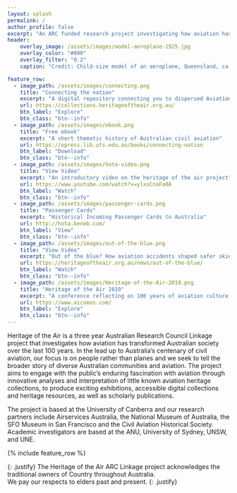 ```yaml
---
layout: splash
permalink: /
author_profile: false
excerpt: "An ARC funded research project investigating how aviation has transformed Australian society over the last 100 years."
header:
    overlay_image: /assets/images/model-aeroplane-1925.jpg
    overlay_color: "#000"
    overlay_filter: "0.2"
    caption: "Credit: Child-size model of an aeroplane, Queensland, ca. 1925, John Oxley Library, State Library of Queensland, <[https://trove.nla.gov.au/version/47951277](https://trove.nla.gov.au/version/47951277)>"

feature_row:
  - image_path: /assets/images/connecting.png
    title: "Connecting the nation"
    excerpt: "A digital repository connecting you to dispersed Aviation heritage collections"
    url: https://collections.heritageoftheair.org.au/
    btn_label: "Explore"
    btn_class: "btn--info"
  - image_path: /assets/images/ebook.png
    title: "Free ebook"
    excerpt: "A short thematic history of Australian civil aviation"
    url: https://epress.lib.uts.edu.au/books/connecting-nation
    btn_label: "Download"
    btn_class: "btn--info"
  - image_path: /assets/images/hota-video.png
    title: "View Video"
    excerpt: "An introductory video on the heritage of the air project"
    url: https://www.youtube.com/watch?v=ylxuCnaFa0A
    btn_label: "Watch"
    btn_class: "btn--info"
  - image_path: /assets/images/passenger-cards.png
    title: "Passenger Cards"
    excerpt: "Historical Incoming Passenger Cards to Australia"
    url: http://hota.beneb.com/
    btn_label: "View"
    btn_class: "btn--info"
  - image_path: /assets/images/out-of-the-blue.png
    title: "View Video"
    excerpt: "Out of the blue? How aviation accidents shaped safer skies"
    url: https://heritageoftheair.org.au/news/out-of-the-blue/
    btn_label: "Watch"
    btn_class: "btn--info"
  - image_path: /assets/images/Heritage-of-the-Air-2019.png
    title: "Heritage of the Air 2019"
    excerpt: "A conference reflecting on 100 years of aviation culture, history, heritage and design."
    url: https://www.aicomos.com/
    btn_label: "Explore"
    btn_class: "btn--info"
---
```


Heritage of the Air is a three year Australian Research Council Linkage project that investigates how aviation has transformed Australian society over the last 100 years. In the lead up to Australia’s centenary of civil aviation, our focus is on people rather than planes and we seek to tell the broader story of diverse Australian communities and aviation. The project aims to engage with the public’s enduring fascination with aviation through innovative analyses and interpretation of little known aviation heritage collections, to produce exciting exhibitions, accessible digital collections and heritage resources, as well as scholarly publications.

The project is based at the University of Canberra and our research partners include Airservices Australia, the National Museum of Australia, the SFO Museum in San Francisco and the Civil Aviation Historical Society. Academic investigators are based at the ANU, University of Sydney, UNSW, and UNE.

{% include feature_row %}

{: .justify}
The Heritage of the Air ARC Linkage project acknowledges the traditional owners of Country throughout Australia.  
We pay our respects to elders past and present.
{: .justify}